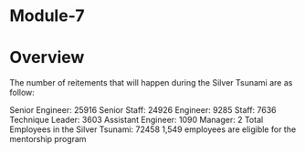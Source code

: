 # Module-7

# Overview
The number of reitements that will happen during the Silver Tsunami are as follow:

Senior Engineer: 25916
Senior Staff: 24926
Engineer: 9285
Staff: 7636
Technique Leader: 3603
Assistant Engineer: 1090
Manager: 2
Total Employees in the Silver Tsunami: 72458
1,549 employees are eligible for the mentorship program
